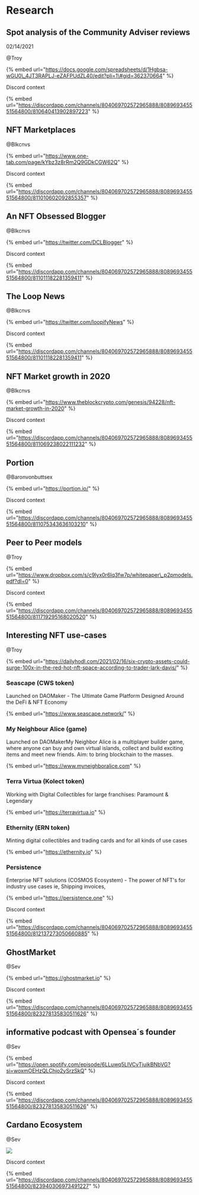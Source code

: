 # Research

## Spot analysis of the Community Adviser reviews

 02/14/2021

@Troy

{% embed url="https://docs.google.com/spreadsheets/d/1Hgbsa-wGU0\_4JT3RAPLJ-eZAFPUdZL40/edit?pli=1\#gid=362370664" %}

Discord context

{% embed url="https://discordapp.com/channels/804069702572965888/808969345551564800/810640413902897223" %}

## NFT Marketplaces

@Blkcnvs

{% embed url="https://www.one-tab.com/page/kYbz3z8rRm2Q9GDkCGW62Q" %}

Discord context

{% embed url="https://discordapp.com/channels/804069702572965888/808969345551564800/811010602092855357" %}

## An NFT Obsessed Blogger

@Blkcnvs

{% embed url="https://twitter.com/DCLBlogger" %}

Discord context

{% embed url="https://discordapp.com/channels/804069702572965888/808969345551564800/811011182281359411" %}



## The Loop News

@Blkcnvs

{% embed url="https://twitter.com/loopifyNews" %}

Discord context

{% embed url="https://discordapp.com/channels/804069702572965888/808969345551564800/811011182281359411" %}

## NFT Market growth in 2020

@Blkcnvs

{% embed url="https://www.theblockcrypto.com/genesis/94228/nft-market-growth-in-2020" %}

Discord context

{% embed url="https://discordapp.com/channels/804069702572965888/808969345551564800/811069238022111232" %}

## Portion

@Baronvonbuttsex

{% embed url="https://portion.io/" %}

Discord context

{% embed url="https://discordapp.com/channels/804069702572965888/808969345551564800/811075343636103210" %}

## Peer to Peer models

@Troy

{% embed url="https://www.dropbox.com/s/c9lyx0r6lq3fw7p/whitepaper\_p2pmodels.pdf?dl=0" %}

Discord context

{% embed url="https://discordapp.com/channels/804069702572965888/808969345551564800/811719295168020520" %}

## Interesting NFT use-cases

@Troy

{% embed url="https://dailyhodl.com/2021/02/16/six-crypto-assets-could-surge-100x-in-the-red-hot-nft-space-according-to-trader-lark-davis/" %}

###  Seascape \(CWS token\)

Launched on DAOMaker - The Ultimate Game Platform Designed Around the DeFi & NFT Economy

{% embed url="https://www.seascape.network/" %}

###  My Neighbour Alice \(game\)

 Launched on DAOMakerMy Neighbor Alice is a multiplayer builder game, where anyone can buy and own virtual islands, collect and build exciting items and meet new friends. Aim: to bring blockchain to the masses.

{% embed url="https://www.myneighboralice.com" %}

###  Terra Virtua \(Kolect token\)

Working with Digital Collectibles for large franchises: Paramount & Legendary

{% embed url="https://terravirtua.io" %}

###  Ethernity \(ERN token\)

 Minting digital collectibles and trading cards and for all kinds of use cases

{% embed url="https://ethernity.io" %}

###  Persistence

Enterprise NFT solutions \(COSMOS Ecosystem\)  - The power of NFT's for industry use cases ie, Shipping invoices,

{% embed url="https://persistence.one" %}

Discord context

{% embed url="https://discordapp.com/channels/804069702572965888/808969345551564800/812137273050660885" %}

## GhostMarket

@Sev

{% embed url="https://ghostmarket.io" %}

Discord context

{% embed url="https://discordapp.com/channels/804069702572965888/808969345551564800/823278135830511626" %}

## informative podcast with Opensea´s founder

@Sev

{% embed url="https://open.spotify.com/episode/6LLuwq5LIVCvTjuikBNbVG?si=woxmOEHzQLChjo2ySrzSkQ" %}

Discord context

{% embed url="https://discordapp.com/channels/804069702572965888/808969345551564800/823278135830511626" %}



## Cardano Ecosystem

@Sev

![](https://cdn.discordapp.com/attachments/808969345551564800/823940306751586345/SmartSelectImage_2021-03-23-16-21-40.png)

Discord context

{% embed url="https://discordapp.com/channels/804069702572965888/808969345551564800/823940306973491227" %}



